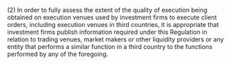 (2) In order to fully assess the extent of the quality of execution being obtained on execution venues used by investment firms to execute client orders, including execution venues in third countries, it is appropriate that investment firms publish information required under this Regulation in relation to trading venues, market makers or other liquidity providers or any entity that performs a similar function in a third country to the functions performed by any of the foregoing.